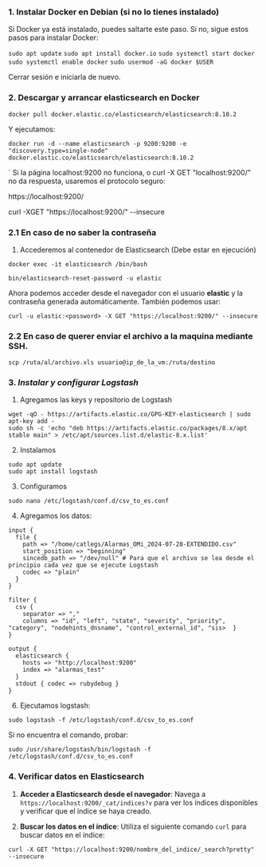 ### 1. **Instalar Docker en Debian (si no lo tienes instalado)**

Si Docker ya está instalado, puedes saltarte este paso. Si no, sigue estos pasos para instalar Docker:

`sudo apt update`
`sudo apt install docker.io`
`sudo systemctl start docker`
`sudo systemctl enable docker`
`sudo usermod -aG docker $USER`

Cerrar sesión e iniciarla de nuevo.

### 2. **Descargar y arrancar elasticsearch en Docker**

`docker pull docker.elastic.co/elasticsearch/elasticsearch:8.10.2`

Y ejecutamos:

```
docker run -d --name elasticsearch -p 9200:9200 -e "discovery.type=single-node" docker.elastic.co/elasticsearch/elasticsearch:8.10.2
```
`
Si la página localhost:9200 no funciona, o curl -X GET "localhost:9200/"
no da respuesta, usaremos el protocolo seguro:

https://localhost:9200/

curl -XGET "https://localhost:9200/" --insecure

### 2.1 **En caso de no saber la contraseña**

1.  Accederemos al contenedor de Elasticsearch (Debe estar en ejecución)
```
docker exec -it elasticsearch /bin/bash
```

```
bin/elasticsearch-reset-password -u elastic
```

Ahora podemos acceder desde el navegador con el usuario **elastic** y la contraseña generada automáticamente.
También podemos usar:

`curl -u elastic:<password> -X GET "https://localhost:9200/" --insecure`

### 2.2 **En caso de querer enviar el archivo a la maquina mediante SSH**.

`scp /ruta/al/archivo.xls usuario@ip_de_la_vm:/ruta/destino`

### 3. ***Instalar y configurar Logstash***

1.  Agregamos las keys y repositorio de Logstash
```
wget -qO - https://artifacts.elastic.co/GPG-KEY-elasticsearch | sudo apt-key add -
sudo sh -c 'echo "deb https://artifacts.elastic.co/packages/8.x/apt stable main" > /etc/apt/sources.list.d/elastic-8.x.list'
```

2. Instalamos
```
sudo apt update
sudo apt install logstash
```

3.  Configuramos
```
sudo nano /etc/logstash/conf.d/csv_to_es.conf

```
4. Agregamos los datos:
```
input {
  file {
    path => "/home/catlegs/Alarmas_OMi_2024-07-28-EXTENDIDO.csv"
    start_position => "beginning"
    sincedb_path => "/dev/null" # Para que el archivo se lea desde el principio cada vez que se ejecute Logstash
    codec => "plain"
  }
}

filter {
  csv {
    separator => ","
    columns => "id", "left", "state", "severity", "priority", "category", "nodehints_dnsname", "control_external_id", "sis>  }
}

output {
  elasticsearch {
    hosts => "http://localhost:9200"
    index => "alarmas_test"
  }
  stdout { codec => rubydebug }
}

```
6. Ejecutamos logstash:
```
sudo logstash -f /etc/logstash/conf.d/csv_to_es.conf
```

Si no encuentra el comando, probar:

```
sudo /usr/share/logstash/bin/logstash -f /etc/logstash/conf.d/csv_to_es.conf

```


### 4. Verificar datos en Elasticsearch
1.  **Acceder a Elasticsearch desde el navegador**: Navega a `https://localhost:9200/_cat/indices?v` para ver los índices disponibles y verificar que el índice se haya creado.

2. **Buscar los datos en el índice**: Utiliza el siguiente comando `curl` para buscar datos en el índice:
```
curl -X GET "https://localhost:9200/nombre_del_indice/_search?pretty" --insecure
```
